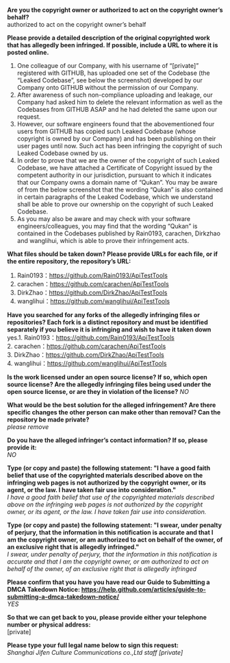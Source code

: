 **Are you the copyright owner or authorized to act on the copyright owner’s behalf?**  
authorized to act on the copyright owner’s behalf 
   
**Please provide a detailed description of the original copyrighted work that has allegedly been infringed. If possible, include a URL to where it is posted online.**  
1. One colleague of our Company, with his username of “[private]” registered with GITHUB, has uploaded one set of the Codebase (the “Leaked Codebase”, see below the screenshot) developed by our Company onto GITHUB without the permission of our Company.    
2.	After awareness of such non-compliance uploading and leakage, our Company had asked him to delete the relevant information as well as the Codebases from GITHUB ASAP and he had deleted the same upon our request.    
3.	However, our software engineers found that the abovementioned four users from GITHUB has copied such Leaked Codebase (whose copyright is owned by our Company) and has been publishing on their user pages until now. Such act has been infringing the copyright of such Leaked Codebase owned by us.    
4.	In order to prove that we are the owner of the copyright of such Leaked Codebase, we have attached a Certificate of Copyright issued by the competent authority in our jurisdiction, pursuant to which it indicates that our Company owns a domain name of “Qukan”. You may be aware of from the below screenshot that the wording “Qukan” is also contained in certain paragraphs of the Leaked Codebase, which we understand shall be able to prove our ownership on the copyright of such Leaked Codebase.    
5.	As you may also be aware and may check with your software engineers/colleagues, you may find that the wording “Qukan” is contained in the Codebases published by Rain0193, carachen, Dirkzhao and wanglihui, which is able to prove their infringement acts.    
  
   
**What files should be taken down? Please provide URLs for each file, or if the entire repository, the repository’s URL:** 
1.	Rain0193：https://github.com/Rain0193/ApiTestTools    
2.	carachen：https://github.com/carachen/ApiTestTools    
3.	DirkZhao：https://github.com/DirkZhao/ApiTestTools    
4.	wanglihui：https://github.com/wanglihui/ApiTestTools    
  
   
**Have you searched for any forks of the allegedly infringing files or repositories? Each fork is a distinct repository and must be identified separately if you believe it is infringing and wish to have it taken down**  
yes.1.	Rain0193：https://github.com/Rain0193/ApiTestTools    
2.	carachen：https://github.com/carachen/ApiTestTools    
3.	DirkZhao：https://github.com/DirkZhao/ApiTestTools    
4.	wanglihui：https://github.com/wanglihui/ApiTestTools   
   
**Is the work licensed under an open source license? If so, which open source license? Are the allegedly infringing files being used under the open source license, or are they in violation of the license?** 
*NO*   
   
**What would be the best solution for the alleged infringement? Are there specific changes the other person can make other than removal? Can the repository be made private?**  
*please remove*   
   
**Do you have the alleged infringer’s contact information? If so, please provide it:**  
*NO*     
   
**Type (or copy and paste) the following statement: "I have a good faith belief that use of the copyrighted materials described above on the infringing web pages is not authorized by the copyright owner, or its agent, or the law. I have taken fair use into consideration."**  
*I have a good faith belief that use of the copyrighted materials described above on the infringing web pages is not authorized by the copyright owner, or its agent, or the law. I have taken fair use into consideration.*   
   
**Type (or copy and paste) the following statement: "I swear, under penalty of perjury, that the information in this notification is accurate and that I am the copyright owner, or am authorized to act on behalf of the owner, of an exclusive right that is allegedly infringed."**  
*I swear, under penalty of perjury, that the information in this notification is accurate and that I am the copyright owner, or am authorized to act on behalf of the owner, of an exclusive right that is allegedly infringed*   
   
**Please confirm that you have you have read our Guide to Submitting a DMCA Takedown Notice: https://help.github.com/articles/guide-to-submitting-a-dmca-takedown-notice/**  
*YES*   
   
**So that we can get back to you, please provide either your telephone number or physical address:**  
[private]  
   
**Please type your full legal name below to sign this request:**  
*Shanghai Jifen Culture Communications co.,Ltd staff [private]*
